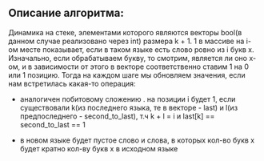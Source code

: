 ## Описание алгоритма:


Динамика на стеке, элементами которого являются векторы bool(в данном случае реализовано через int) размера k + 1.
1 в массиве на i-ом месте показывает, если в таком языке есть слово ровно из i букв x.
Изначально, если обрабатываем букву, то смотрим, является ли оно x-ом,
и в зависимости от этого в векторе соответственно ставим 1 на 0 или 1 позицию.
Тогда на каждом шаге мы обновляем значения, если нам встретилась какая-то операция:
+ аналогичен побитовому сложению
. на позиции i будет 1, если существовали k(из последнего языка, те в векторе - last) и l(из предпоследнего - second_to_last),
    т.ч k + l = i и last[k] == second_to_last == 1
* в новом языке будет пустое слово и слова, в которых кол-во букв x будет кратно кол-ву букв x в исходном языке
